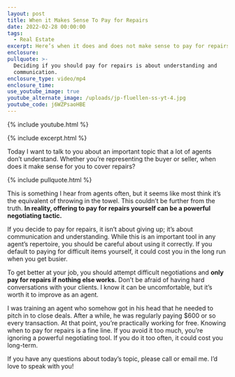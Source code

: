 ```yaml
---
layout: post
title: When it Makes Sense To Pay for Repairs
date: 2022-02-28 00:00:00
tags:
  - Real Estate
excerpt: Here’s when it does and does not make sense to pay for repairs.
enclosure:
pullquote: >-
  Deciding if you should pay for repairs is about understanding and
  communication.
enclosure_type: video/mp4
enclosure_time:
use_youtube_image: true
youtube_alternate_image: /uploads/jp-fluellen-ss-yt-4.jpg
youtube_code: j6WZPsaoHBE
---
```

{% include youtube.html %}

{% include excerpt.html %}

Today I want to talk to you about an important topic that a lot of agents don’t understand. Whether you’re representing the buyer or seller, when does it make sense for you to cover repairs?&nbsp;

{% include pullquote.html %}

This is something I hear from agents often, but it seems like most think it’s the equivalent of throwing in the towel. This couldn’t be further from the truth. **In reality, offering to pay for repairs yourself can be a powerful negotiating tactic.&nbsp;**

If you decide to pay for repairs, it isn’t about giving up; it’s about communication and understanding. While this is an important tool in any agent’s repertoire, you should be careful about using it correctly. If you default to paying for difficult items yourself, it could cost you in the long run when you get busier.&nbsp;

To get better at your job, you should attempt difficult negotiations and **only pay for repairs if nothing else works.** Don’t be afraid of having hard conversations with your clients. I know it can be uncomfortable, but it’s worth it to improve as an agent.&nbsp;

I was training an agent who somehow got in his head that he needed to pitch in to close deals. After a while, he was regularly paying $600 or so every transaction. At that point, you’re practically working for free. Knowing when to pay for repairs is a fine line. If you avoid it too much, you’re ignoring a powerful negotiating tool. If you do it too often, it could cost you long-term.&nbsp;

If you have any questions about today’s topic, please call or email me. I’d love to speak with you\!
